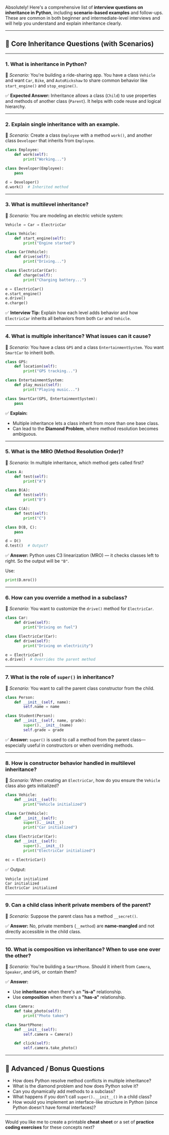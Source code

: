 Absolutely! Here's a comprehensive list of **interview questions on inheritance in Python**, including **scenario-based examples** and follow-ups. These are common in both beginner and intermediate-level interviews and will help you understand and explain inheritance clearly.

---

## 🧠 Core Inheritance Questions (with Scenarios)

---

### **1. What is inheritance in Python?**

🧪 *Scenario:*
You're building a ride-sharing app. You have a class `Vehicle` and want `Car`, `Bike`, and `AutoRickshaw` to share common behavior like `start_engine()` and `stop_engine()`.

✅ **Expected Answer:**
Inheritance allows a class (`Child`) to use properties and methods of another class (`Parent`). It helps with code reuse and logical hierarchy.

---

### **2. Explain single inheritance with an example.**

🧪 *Scenario:*
Create a class `Employee` with a method `work()`, and another class `Developer` that inherits from `Employee`.

```python
class Employee:
    def work(self):
        print("Working...")

class Developer(Employee):
    pass

d = Developer()
d.work()  # Inherited method
```

---

### **3. What is multilevel inheritance?**

🧪 *Scenario:*
You are modeling an electric vehicle system:

```text
Vehicle → Car → ElectricCar
```

```python
class Vehicle:
    def start_engine(self):
        print("Engine started")

class Car(Vehicle):
    def drive(self):
        print("Driving...")

class ElectricCar(Car):
    def charge(self):
        print("Charging battery...")

e = ElectricCar()
e.start_engine()
e.drive()
e.charge()
```

✅ **Interview Tip:** Explain how each level adds behavior and how `ElectricCar` inherits all behaviors from both `Car` and `Vehicle`.

---

### **4. What is multiple inheritance? What issues can it cause?**

🧪 *Scenario:*
You have a class `GPS` and a class `EntertainmentSystem`. You want `SmartCar` to inherit both.

```python
class GPS:
    def location(self):
        print("GPS tracking...")

class EntertainmentSystem:
    def play_music(self):
        print("Playing music...")

class SmartCar(GPS, EntertainmentSystem):
    pass
```

✅ **Explain:**

* Multiple inheritance lets a class inherit from more than one base class.
* Can lead to the **Diamond Problem**, where method resolution becomes ambiguous.

---

### **5. What is the MRO (Method Resolution Order)?**

🧪 *Scenario:*
In multiple inheritance, which method gets called first?

```python
class A:
    def test(self):
        print("A")

class B(A):
    def test(self):
        print("B")

class C(A):
    def test(self):
        print("C")

class D(B, C):
    pass

d = D()
d.test()  # Output?
```

✅ **Answer:**
Python uses C3 linearization (MRO) — it checks classes left to right. So the output will be `"B"`.

Use:

```python
print(D.mro())
```

---

### **6. How can you override a method in a subclass?**

🧪 *Scenario:*
You want to customize the `drive()` method for `ElectricCar`.

```python
class Car:
    def drive(self):
        print("Driving on fuel")

class ElectricCar(Car):
    def drive(self):
        print("Driving on electricity")

e = ElectricCar()
e.drive()  # Overrides the parent method
```

---

### **7. What is the role of `super()` in inheritance?**

🧪 *Scenario:*
You want to call the parent class constructor from the child.

```python
class Person:
    def __init__(self, name):
        self.name = name

class Student(Person):
    def __init__(self, name, grade):
        super().__init__(name)
        self.grade = grade
```

✅ **Answer:**
`super()` is used to call a method from the parent class—especially useful in constructors or when overriding methods.

---

### **8. How is constructor behavior handled in multilevel inheritance?**

🧪 *Scenario:*
When creating an `ElectricCar`, how do you ensure the `Vehicle` class also gets initialized?

```python
class Vehicle:
    def __init__(self):
        print("Vehicle initialized")

class Car(Vehicle):
    def __init__(self):
        super().__init__()
        print("Car initialized")

class ElectricCar(Car):
    def __init__(self):
        super().__init__()
        print("ElectricCar initialized")

ec = ElectricCar()
```

✅ Output:

```
Vehicle initialized
Car initialized
ElectricCar initialized
```

---

### **9. Can a child class inherit private members of the parent?**

🧪 *Scenario:*
Suppose the parent class has a method `__secret()`.

✅ **Answer:**
No, private members (`__method`) are **name-mangled** and not directly accessible in the child class.

---

### **10. What is composition vs inheritance? When to use one over the other?**

🧪 *Scenario:*
You're building a `SmartPhone`. Should it inherit from `Camera`, `Speaker`, and `GPS`, or contain them?

✅ **Answer:**

* Use **inheritance** when there's an **"is-a"** relationship.
* Use **composition** when there's a **"has-a"** relationship.

```python
class Camera:
    def take_photo(self):
        print("Photo taken")

class SmartPhone:
    def __init__(self):
        self.camera = Camera()

    def click(self):
        self.camera.take_photo()
```

---

## 🧩 Advanced / Bonus Questions

* How does Python resolve method conflicts in multiple inheritance?
* What is the diamond problem and how does Python solve it?
* Can you dynamically add methods to a subclass?
* What happens if you don't call `super().__init__()` in a child class?
* How would you implement an interface-like structure in Python (since Python doesn't have formal interfaces)?

---

Would you like me to create a printable **cheat sheet** or a set of **practice coding exercises** for these concepts next?
